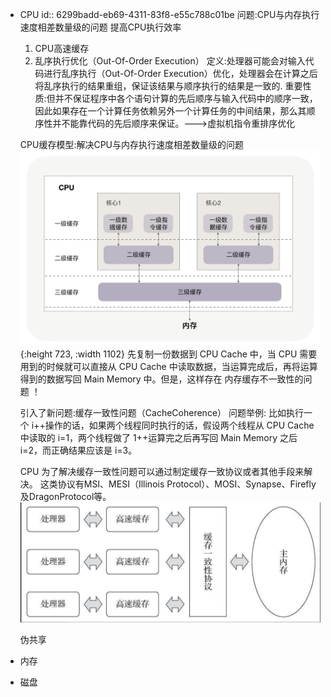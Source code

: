 - CPU
  id:: 6299badd-eb69-4311-83f8-e55c788c01be
  问题:CPU与内存执行速度相差数量级的问题
  提高CPU执行效率
  1. CPU高速缓存
  2. 乱序执行优化（Out-Of-Order Execution）
  定义:处理器可能会对输入代码进行乱序执行（Out-Of-Order Execution）优化，处理器会在计算之后将乱序执行的结果重组，保证该结果与顺序执行的结果是一致的.
  重要性质:但并不保证程序中各个语句计算的先后顺序与输入代码中的顺序一致，因此如果存在一个计算任务依赖另外一个计算任务的中间结果，那么其顺序性并不能靠代码的先后顺序来保证。--->虚拟机指令重排序优化
  
  CPU缓存模型:解决CPU与内存执行速度相差数量级的问题
  ![image.png](../assets/image_1654242940489_0.png){:height 723, :width 1102} 
  先复制一份数据到 CPU Cache 中，当 CPU 需要用到的时候就可以直接从 CPU Cache 中读取数据，当运算完成后，再将运算得到的数据写回 Main Memory 中。但是，这样存在 内存缓存不一致性的问题 ！
  
  引入了新问题:缓存一致性问题（CacheCoherence）
  问题举例:
  比如执行一个 i++操作的话，如果两个线程同时执行的话，假设两个线程从 CPU Cache 中读取的 i=1，两个线程做了 1++运算完之后再写回 Main Memory 之后 i=2，而正确结果应该是 i=3。
  
  CPU 为了解决缓存一致性问题可以通过制定缓存一致协议或者其他手段来解决。
  这类协议有MSI、MESI（Illinois Protocol）、MOSI、Synapse、Firefly及DragonProtocol等。
  ![处理器、高速缓存、主内存间的交互关系.png](../assets/截屏2022-06-05_上午8.57.17_1654390658611_0.png) 
  
  伪共享
- 内存
- 磁盘